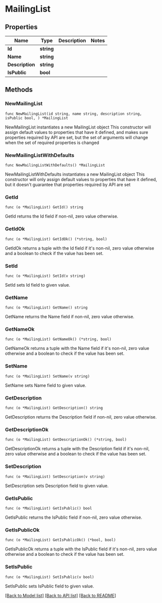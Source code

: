 # MailingList

## Properties

Name | Type | Description | Notes
------------ | ------------- | ------------- | -------------
**Id** | **string** |  | 
**Name** | **string** |  | 
**Description** | **string** |  | 
**IsPublic** | **bool** |  | 

## Methods

### NewMailingList

`func NewMailingList(id string, name string, description string, isPublic bool, ) *MailingList`

NewMailingList instantiates a new MailingList object
This constructor will assign default values to properties that have it defined,
and makes sure properties required by API are set, but the set of arguments
will change when the set of required properties is changed

### NewMailingListWithDefaults

`func NewMailingListWithDefaults() *MailingList`

NewMailingListWithDefaults instantiates a new MailingList object
This constructor will only assign default values to properties that have it defined,
but it doesn't guarantee that properties required by API are set

### GetId

`func (o *MailingList) GetId() string`

GetId returns the Id field if non-nil, zero value otherwise.

### GetIdOk

`func (o *MailingList) GetIdOk() (*string, bool)`

GetIdOk returns a tuple with the Id field if it's non-nil, zero value otherwise
and a boolean to check if the value has been set.

### SetId

`func (o *MailingList) SetId(v string)`

SetId sets Id field to given value.


### GetName

`func (o *MailingList) GetName() string`

GetName returns the Name field if non-nil, zero value otherwise.

### GetNameOk

`func (o *MailingList) GetNameOk() (*string, bool)`

GetNameOk returns a tuple with the Name field if it's non-nil, zero value otherwise
and a boolean to check if the value has been set.

### SetName

`func (o *MailingList) SetName(v string)`

SetName sets Name field to given value.


### GetDescription

`func (o *MailingList) GetDescription() string`

GetDescription returns the Description field if non-nil, zero value otherwise.

### GetDescriptionOk

`func (o *MailingList) GetDescriptionOk() (*string, bool)`

GetDescriptionOk returns a tuple with the Description field if it's non-nil, zero value otherwise
and a boolean to check if the value has been set.

### SetDescription

`func (o *MailingList) SetDescription(v string)`

SetDescription sets Description field to given value.


### GetIsPublic

`func (o *MailingList) GetIsPublic() bool`

GetIsPublic returns the IsPublic field if non-nil, zero value otherwise.

### GetIsPublicOk

`func (o *MailingList) GetIsPublicOk() (*bool, bool)`

GetIsPublicOk returns a tuple with the IsPublic field if it's non-nil, zero value otherwise
and a boolean to check if the value has been set.

### SetIsPublic

`func (o *MailingList) SetIsPublic(v bool)`

SetIsPublic sets IsPublic field to given value.



[[Back to Model list]](../README.md#documentation-for-models) [[Back to API list]](../README.md#documentation-for-api-endpoints) [[Back to README]](../README.md)


